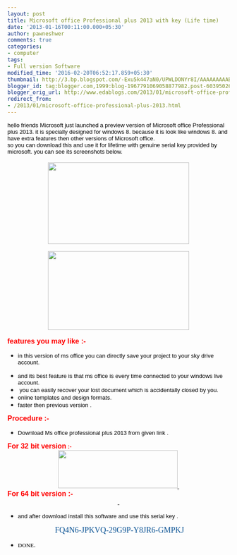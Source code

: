 ```yaml
---
layout: post
title: Microsoft office Professional plus 2013 with key (Life time)
date: '2013-01-16T00:11:00.000+05:30'
author: pawneshwer
comments: true
categories:
- computer
tags:
- Full version Software
modified_time: '2016-02-20T06:52:17.859+05:30'
thumbnail: http://3.bp.blogspot.com/-Exu5k447aN0/UPWLDONYr8I/AAAAAAAAABk/Rot3-bnx9D4/s72-c/msoffice.jpg
blogger_id: tag:blogger.com,1999:blog-1967791069058877982.post-6039502600353673278
blogger_orig_url: http://www.edablogs.com/2013/01/microsoft-office-professional-plus-2013.html
redirect_from:
- /2013/01/microsoft-office-professional-plus-2013.html
---
```


<div dir="ltr" style="text-align: left;" trbidi="on"><div dir="ltr" style="text-align: left;" trbidi="on"><div dir="ltr" style="text-align: left;" trbidi="on"><div><div><span style="font-size: small;"><span style="font-size: medium;"><span style="font-size: small;"><span style="font-family: verdana,sans-serif;"><span style="font-size: small;"><span style="font-size: small;"><span style="font-size: small;"><span style="color: black; font-size: small;">hello friends Microsoft just launched a preview version of Microsoft office Professional plus 2013. it is specially designed for windows 8.</span> <span style="color: black; font-size: small;">because it is look like windows 8. and have extra features then other versions of Microsoft office</span></span><span style="color: black;">.</span></span><span style="color: black; font-size: small;"> </span></span></span>                <br /><span style="font-family: verdana,sans-serif;"><span style="font-size: small;"><span style="font-size: small;"><span style="font-size: small;"><span style="color: black; font-size: small;">so you can download this and use it for lifetime with genuine serial key provided by microsoft.</span> <span style="color: black; font-size: small;">you can see its screenshots below</span></span><span style="color: black;">.</span></span></span></span><span style="color: black; font-family: Verdana; font-size: small;"> </span></span></span></span>            <br />          <br /><div class="separator" style="clear: both; text-align: center;"><a href="http://3.bp.blogspot.com/-Exu5k447aN0/UPWLDONYr8I/AAAAAAAAABk/Rot3-bnx9D4/s1600/msoffice.jpg" imageanchor="1" style="margin-left: 1em; margin-right: 1em;"><span style="font-family: verdana; font-size: medium;"><img border="0" height="185" src="http://3.bp.blogspot.com/-Exu5k447aN0/UPWLDONYr8I/AAAAAAAAABk/Rot3-bnx9D4/s320/msoffice.jpg" width="320" /></span></a></div><div><span style="font-family: verdana;">             <br /><span style="font-size: medium;"><span style="font-family: Verdana;"></span></span></span></div><div class="separator" style="clear: both; text-align: center;"><a href="http://2.bp.blogspot.com/-gdwUUt405Jo/UPWLDklq7RI/AAAAAAAAABo/5wn8KnhpxJo/s1600/msword2.jpg" imageanchor="1" style="margin-left: 1em; margin-right: 1em;"><span style="font-family: verdana; font-size: medium;"><img border="0" height="179" src="http://2.bp.blogspot.com/-gdwUUt405Jo/UPWLDklq7RI/AAAAAAAAABo/5wn8KnhpxJo/s320/msword2.jpg" width="320" /></span></a></div><br /><span style="font-size: medium;"><span style="color: red;"><b><span style="font-family: verdana,sans-serif;">features you may like :- </span></b></span></span>          <br /><ul style="text-align: left;"><li><span style="font-size: medium;"><span style="font-size: small;"><span style="font-family: verdana,sans-serif;"><span style="font-size: small;"><span style="font-size: small;"><span style="color: black; font-size: small;">in this version of ms office you can directly save your project to your sky drive account</span></span>.</span></span><span style="font-family: verdana,sans-serif;"><span style="font-size: small;"></span></span></span></span></li></ul><ul style="text-align: left;"><span style="font-family: verdana,sans-serif;"><span style="font-size: small;"></span></span><li><span style="font-size: medium;"><span style="font-size: small;"><span style="font-family: verdana,sans-serif;"><span style="font-size: small;"><span style="font-size: small;"><span style="color: black; font-size: small;">and its best feature is that ms office is every time connected to your windows live account</span></span>.</span></span><span style="font-family: verdana,sans-serif;"><span style="font-size: small;"></span></span></span></span></li><li><span style="font-size: medium;"><span style="font-size: small;"><span style="font-family: verdana,sans-serif;"><span style="font-size: small;">&nbsp;<span style="font-size: small;"><span style="color: black; font-size: small;">you can easily recover your lost document which is accidentally closed by you</span></span>.</span></span><span style="font-family: verdana,sans-serif;"><span style="font-size: small;"></span></span></span></span></li><li><span style="font-size: medium;"><span style="font-size: small;"><span style="font-family: verdana,sans-serif;"><span style="font-size: small;"><span style="font-size: small;"><span style="color: black; font-size: small;">online templates and design formats</span></span>.</span></span><span style="font-family: verdana,sans-serif;"><span style="font-size: small;"></span></span></span></span></li><li><span style="font-family: verdana,sans-serif;"><span style="font-size: small;"><span style="font-size: medium;"><span style="font-size: small;"><span style="font-size: small;"><span style="color: black;"><span style="font-size: small;">faster then previous version</span> </span></span>. </span></span></span></span></li></ul></div><span style="font-size: medium;"><span style="color: red;"><b><span style="font-family: verdana,sans-serif;">Procedure :-</span></b></span><span style="font-family: Verdana;"> </span></span><span style="font-family: verdana,sans-serif;"></span>        <br /><ul style="text-align: left;"><span style="font-family: verdana,sans-serif;"></span><li><span style="font-family: verdana,sans-serif;"><span style="font-size: medium;"><span style="font-size: small;"><span style="font-size: small;"><span style="color: black;"><span style="font-size: small;">Download Ms office professional plus 2013 from given link</span> </span></span>.</span></span></span></li></ul></div><span style="font-size: medium;"><span style="color: red;"><b><span style="font-family: verdana,sans-serif;">For 32 bit version</span></b></span><span style="font-family: verdana,sans-serif;"><b><span style="font-size: small;"><span style="color: red;"> :-</span></span></b></span><span style="font-family: Verdana;">          </span></span>      <br /><div><div><div class="separator" style="clear: both; text-align: center;"><span style="font-family: verdana; font-size: medium;"><span style="font-family: Verdana;"></span></span></div></div><div class="separator" style="clear: both; text-align: center;"><span style="font-family: verdana; font-size: medium;"><span style="font-family: Verdana;"></span></span></div><div class="separator" style="clear: both; text-align: center;"><a href="http://care.dlservice.microsoft.com/dl/download/4/7/1/4712B4E1-4DD9-4468-B8A4-507D7F988B1F/professionalplus_en-us_x86.exe" style="margin-left: 1em; margin-right: 1em;"><span style="font-family: verdana; font-size: medium;"><img alt="" class="aligncenter size-full wp-image-439" height="86" src="http://3.bp.blogspot.com/-vQV6zwNxpUE/UPWY2eKOzMI/AAAAAAAAAB8/6yZA33zOCcw/s1600/download_button.jpg" title="download file" width="271" />&nbsp;</span></a></div><div class="separator" style="clear: both; text-align: center;"><span style="font-family: verdana; font-size: medium;"><span style="font-family: Verdana;"></span></span></div><div class="separator" style="clear: both; text-align: left;"><span style="color: red;"><b><span style="font-family: verdana,sans-serif;"><span style="font-size: medium;">For 64 bit version :-</span></span></b></span></div><div class="separator" style="clear: both; text-align: left;"><span style="font-family: verdana; font-size: medium;"><span style="font-family: Verdana;"></span></span></div><div class="separator" style="clear: both; text-align: left;"><span style="font-family: verdana; font-size: medium;"><span style="font-family: Verdana;"></span></span></div><div class="separator" style="clear: both; text-align: center;"><a href="http://care.dlservice.microsoft.com/dl/download/4/7/1/4712B4E1-4DD9-4468-B8A4-507D7F988B1F/professionalplus_en-us_x64.exe" style="margin-left: 1em; margin-right: 1em;"><span style="font-family: verdana; font-size: medium;"><img alt="" class="aligncenter size-full wp-image-439" src="http://3.bp.blogspot.com/-vQV6zwNxpUE/UPWY2eKOzMI/AAAAAAAAAB8/6yZA33zOCcw/s1600/download_button.jpg" title="download file" />&nbsp;</span></a></div><div class="separator" style="clear: both; text-align: center;"><span style="font-family: verdana; font-size: medium;"><span style="font-family: Verdana;"></span></span></div><ul style="text-align: left;"><li><span style="font-family: verdana,sans-serif;"><span style="font-size: medium;"><span style="font-size: small;"><span style="font-size: small;"><span style="color: black;"><span style="font-size: small;">and after download install this software and use this serial key</span> </span></span>.</span></span></span></li></ul><div class="separator" style="clear: both; text-align: center;"><span style="font-family: verdana; font-size: medium;"><span style="font-family: Verdana;"></span></span></div><div class="separator" style="clear: both; text-align: center;"><span style="font-size: large;"><span style="font-family: verdana;">&nbsp;<span style="color: #0b5394;">FQ4N6-JPKVQ-29G9P-Y8JR6-GMPKJ</span></span></span></div><div class="separator" style="clear: both; text-align: center;"><span style="font-family: verdana; font-size: medium;"><span style="font-family: Verdana;"></span></span></div><ul style="text-align: left;"><li><span style="font-family: verdana; font-size: medium;"><span style="font-size: small;"><span style="color: black; font-size: small;">DONE</span></span>.</span></li></ul></div></div><span style="font-family: verdana; font-size: medium;"></span></div><span style="font-family: Verdana;"></span></div>